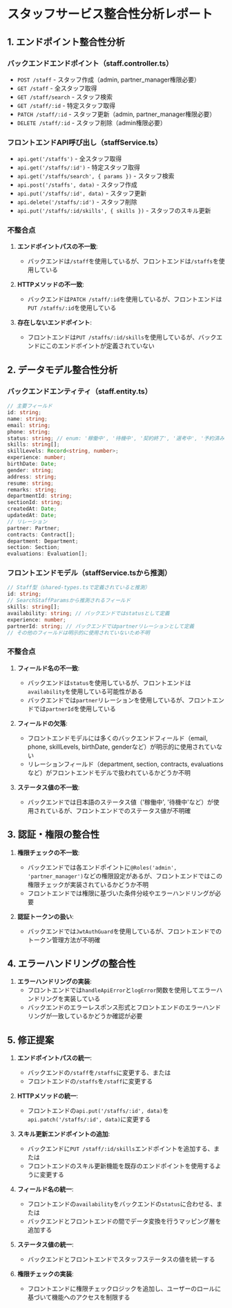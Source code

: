 # スタッフサービス整合性分析レポート

## 1. エンドポイント整合性分析

### バックエンドエンドポイント（staff.controller.ts）
- `POST /staff` - スタッフ作成（admin, partner_manager権限必要）
- `GET /staff` - 全スタッフ取得
- `GET /staff/search` - スタッフ検索
- `GET /staff/:id` - 特定スタッフ取得
- `PATCH /staff/:id` - スタッフ更新（admin, partner_manager権限必要）
- `DELETE /staff/:id` - スタッフ削除（admin権限必要）

### フロントエンドAPI呼び出し（staffService.ts）
- `api.get('/staffs')` - 全スタッフ取得
- `api.get('/staffs/:id')` - 特定スタッフ取得
- `api.get('/staffs/search', { params })` - スタッフ検索
- `api.post('/staffs', data)` - スタッフ作成
- `api.put('/staffs/:id', data)` - スタッフ更新
- `api.delete('/staffs/:id')` - スタッフ削除
- `api.put('/staffs/:id/skills', { skills })` - スタッフのスキル更新

### 不整合点
1. **エンドポイントパスの不一致**:
   - バックエンドは`/staff`を使用しているが、フロントエンドは`/staffs`を使用している
   
2. **HTTPメソッドの不一致**:
   - バックエンドは`PATCH /staff/:id`を使用しているが、フロントエンドは`PUT /staffs/:id`を使用している
   
3. **存在しないエンドポイント**:
   - フロントエンドは`PUT /staffs/:id/skills`を使用しているが、バックエンドにこのエンドポイントが定義されていない

## 2. データモデル整合性分析

### バックエンドエンティティ（staff.entity.ts）
```typescript
// 主要フィールド
id: string;
name: string;
email: string;
phone: string;
status: string; // enum: '稼働中', '待機中', '契約終了', '選考中', '予約済み'
skills: string[];
skillLevels: Record<string, number>;
experience: number;
birthDate: Date;
gender: string;
address: string;
resume: string;
remarks: string;
departmentId: string;
sectionId: string;
createdAt: Date;
updatedAt: Date;
// リレーション
partner: Partner;
contracts: Contract[];
department: Department;
section: Section;
evaluations: Evaluation[];
```

### フロントエンドモデル（staffService.tsから推測）
```typescript
// Staff型（shared-types.tsで定義されていると推測）
id: string;
// SearchStaffParamsから推測されるフィールド
skills: string[];
availability: string; // バックエンドではstatusとして定義
experience: number;
partnerId: string; // バックエンドではpartnerリレーションとして定義
// その他のフィールドは明示的に使用されていないため不明
```

### 不整合点
1. **フィールド名の不一致**:
   - バックエンドは`status`を使用しているが、フロントエンドは`availability`を使用している可能性がある
   - バックエンドでは`partner`リレーションを使用しているが、フロントエンドでは`partnerId`を使用している

2. **フィールドの欠落**:
   - フロントエンドモデルには多くのバックエンドフィールド（email, phone, skillLevels, birthDate, genderなど）が明示的に使用されていない
   - リレーションフィールド（department, section, contracts, evaluationsなど）がフロントエンドモデルで扱われているかどうか不明

3. **ステータス値の不一致**:
   - バックエンドでは日本語のステータス値（'稼働中', '待機中'など）が使用されているが、フロントエンドでのステータス値が不明確

## 3. 認証・権限の整合性

1. **権限チェックの不一致**:
   - バックエンドでは各エンドポイントに`@Roles('admin', 'partner_manager')`などの権限設定があるが、フロントエンドではこの権限チェックが実装されているかどうか不明
   - フロントエンドでは権限に基づいた条件分岐やエラーハンドリングが必要

2. **認証トークンの扱い**:
   - バックエンドでは`JwtAuthGuard`を使用しているが、フロントエンドでのトークン管理方法が不明確

## 4. エラーハンドリングの整合性

1. **エラーハンドリングの実装**:
   - フロントエンドでは`handleApiError`と`logError`関数を使用してエラーハンドリングを実装している
   - バックエンドのエラーレスポンス形式とフロントエンドのエラーハンドリングが一致しているかどうか確認が必要

## 5. 修正提案

1. **エンドポイントパスの統一**:
   - バックエンドの`/staff`を`/staffs`に変更する、または
   - フロントエンドの`/staffs`を`/staff`に変更する

2. **HTTPメソッドの統一**:
   - フロントエンドの`api.put('/staffs/:id', data)`を`api.patch('/staffs/:id', data)`に変更する

3. **スキル更新エンドポイントの追加**:
   - バックエンドに`PUT /staff/:id/skills`エンドポイントを追加する、または
   - フロントエンドのスキル更新機能を既存のエンドポイントを使用するように変更する

4. **フィールド名の統一**:
   - フロントエンドの`availability`をバックエンドの`status`に合わせる、または
   - バックエンドとフロントエンドの間でデータ変換を行うマッピング層を追加する

5. **ステータス値の統一**:
   - バックエンドとフロントエンドでスタッフステータスの値を統一する

6. **権限チェックの実装**:
   - フロントエンドに権限チェックロジックを追加し、ユーザーのロールに基づいて機能へのアクセスを制限する

